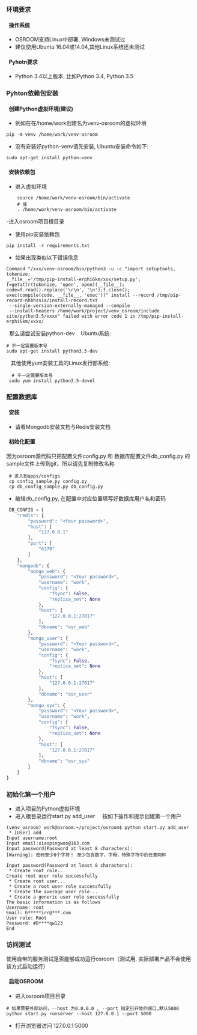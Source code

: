 ### 环境要求

#### &nbsp;&nbsp;操作系统

- OSROOM支持Linux中部署, Windows未测试过
- 建议使用Ubuntu 16.04或14.04,其他Linux系统还未测试

#### &nbsp;&nbsp;Pyhotn要求
- Python 3.4以上版本, 比如Python 3.4, Python 3.5


### Pyhton依赖包安装

#### &nbsp;&nbsp;创建Python虚拟环境(建议)
- 例如在在/home/work创建名为venv-osroom的虚拟环境

```
pip -m venv /home/work/venv-osroom
```

 - 没有安装好python-venv请先安装, Ubuntu安装命令如下:
```
sudo apt-get install python-venv
```

#### &nbsp;&nbsp;安装依赖包
 - 进入虚拟环境
```shell
    source /home/work/venv-osroom/bin/activate
    # 或
    . /home/work/venv-osroom/bin/activate
```

 -进入osroom项目根目录

 - 使用pip安装依赖包
```
pip install -r requirements.txt
```

 - 如果出现类似以下错误信息
 ```
 Command "/xxx/venv-osroom/bin/python3 -u -c "import setuptools, tokenize;
 __file__='/tmp/pip-install-erphi6km/xxx/setup.py';
 f=getattr(tokenize, 'open', open)(__file__);
 code=f.read().replace('\r\n', '\n');f.close();
 exec(compile(code, __file__, 'exec'))" install --record /tmp/pip-record-nhbhzs1a/install-record.txt
  --single-version-externally-managed --compile
  --install-headers /home/work/project/venv_osroom/include
 site/python3.5/xxxx" failed with error code 1 in /tmp/pip-install-erphi6km/xxxx/
 ```
 &nbsp;&nbsp;那么请尝试安装python-dev
 &nbsp;&nbsp; Ubuntu系统:
 ```
 # 不一定需要版本号
 sudo apt-get install python3.5-dev
 ```
  &nbsp;&nbsp; 其他使用yum安装工具的Linux发行部系统:
```
  # 不一定需要版本号
 sudo yum install python3.5-devel
```
 
### 配置数据库
#### &nbsp;&nbsp;安装
- 请看Mongodb安装文档与Redis安装文档
 
#### &nbsp;&nbsp;初始化配置
 
因为osroom源代码只把配置文件config.py 和 数据库配置文件db_config.py 的sample文件上传到git，所以请先复制修改名称

```
 # 进入到apps/configs
 cp config_sample.py config.py
 cp db_config_sample.py db_config.py
  ```
 - 编辑db_config.py, 在配置中对应位置填写好数据库用户名和密码
 
```python
 DB_CONFIG = {
    "redis": {
        "password": "<Your password>",
        "host": [
            "127.0.0.1"
        ],
        "port": [
            "6379"
        ]
    },
    "mongodb": {
        "mongo_web": {
            "password": "<Your password>",
            "username": "work",
            "config": {
                "fsync": False,
                "replica_set": None
            },
            "host": [
                "127.0.0.1:27017"
            ],
            "dbname": "osr_web"
        },
        "mongo_user": {
            "password": "<Your password>",
            "username": "work",
            "config": {
                "fsync": False,
                "replica_set": None
            },
            "host": [
                "127.0.0.1:27017"
            ],
            "dbname": "osr_user"
        },
        "mongo_sys": {
            "password": "<Your password>",
            "username": "work",
            "config": {
                "fsync": False,
                "replica_set": None
            },
            "host": [
                "127.0.0.1:27017"
            ],
            "dbname": "osr_sys"
        }
    }
}
```
 
### 初始化第一个用户

- 进入项目的Python虚拟环境
- 进入根目录运行start.py add_user
  &nbsp;&nbsp; 按如下操作和提示创建第一个用户
```
(venv_osroom) work@osroom:~/project/osroom$ python start.py add_user
 * [User] add
Input username:root
Input email:xiaopingwoo@163.com
Input password(Password at least 8 characters):
[Warning]: 密码至少8个字符！ 至少包含数字，字母，特殊字符中的任意两种

Input password(Password at least 8 characters):
 * Create root role...
Create root user role successfully
 * Create root user...
 * Create a root user role successfully
 * Create the average user role...
 * Create a generic user role successfully
The basic information is as follows
Username: root
Email: h*****irr@***.com
User role: Root
Password: #D****qw123
End

```

### 访问测试
使用自带的服务测试是否能够成功运行osroom（测试用, 实际部署产品不会使用该方式启动运行）

#### &nbsp;&nbsp;启动OSROOM

- 进入osroom项目目录

```
# 如果需要外部访问，--host 为0.0.0.0 , --port 指定已开放的端口,默认5000
python start.py runserver --host 127.0.0.1 --port 5000
```
- 打开浏览器访问 127.0.0.1:5000

